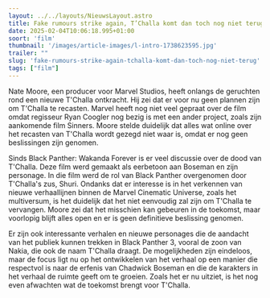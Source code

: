 ```yaml
---
layout: ../../layouts/NieuwsLayout.astro
title: Fake rumours strike again, T’Challa komt dan toch nog niet terug
date: 2025-02-04T10:06:18.995+01:00
soort: 'film'
thumbnail: '/images/article-images/l-intro-1738623595.jpg'
trailer: ""
slug: 'fake-rumours-strike-again-tchalla-komt-dan-toch-nog-niet-terug'
tags: ["film"]
---
```


Nate Moore, een producer voor Marvel Studios, heeft onlangs de geruchten rond
een nieuwe T'Challa ontkracht. Hij zei dat er voor nu geen plannen zijn om
T'Challa te recasten. Marvel heeft nog niet veel gepraat over de film omdat
regisseur Ryan Coogler nog bezig is met een ander project, zoals zijn aankomende
film Sinners. Moore stelde duidelijk dat alles wat online over het recasten van
T'Challa wordt gezegd niet waar is, omdat er nog geen beslissingen zijn genomen.

Sinds Black Panther: Wakanda Forever is er veel discussie over de dood van
T'Challa. Deze film werd gemaakt als eerbetoon aan Boseman en zijn personage. In
die film werd de rol van Black Panther overgenomen door T'Challa's zus, Shuri.
Ondanks dat er interesse is in het verkennen van nieuwe verhaallijnen binnen de
Marvel Cinematic Universe, zoals het multiversum, is het duidelijk dat het niet
eenvoudig zal zijn om T'Challa te vervangen. Moore zei dat het misschien kan
gebeuren in de toekomst, maar voorlopig blijft alles open en er is geen
definitieve beslissing genomen.

Er zijn ook interessante verhalen en nieuwe personages die de aandacht van het
publiek kunnen trekken in Black Panther 3, vooral de zoon van Nakia, die ook de
naam T'Challa draagt. De mogelijkheden zijn eindeloos, maar de focus ligt nu op
het ontwikkelen van het verhaal op een manier die respectvol is naar de erfenis
van Chadwick Boseman en die de karakters in het verhaal de ruimte geeft om te
groeien. Zoals het er nu uitziet, is het nog even afwachten wat de toekomst
brengt voor T'Challa.